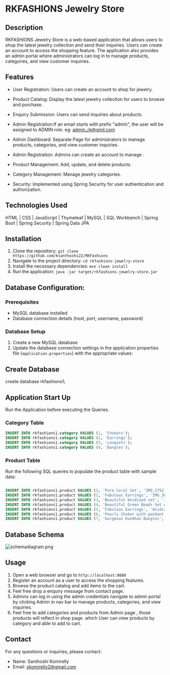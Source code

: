 # RKFASHIONS Jewelry Store

## Description

RKFASHIONS Jewelry Store is a web-based application that allows users to shop the latest jewelry collection and send their inquiries. Users can create an account to access the shopping feature. The application also provides an admin portal where administrators can log in to manage products, categories, and view customer inquiries.

## Features

- User Registration: Users can create an account to shop for jewelry.
- Product Catalog: Display the latest jewelry collection for users to browse and purchase.
- Enquiry Submission: Users can send inquiries about products.
- Admin Registration:If an email starts with prefix "admin", the user will be assigned to ADMIN role.
  eg: admin_rk@gmil.com
- Admin Dashboard: Separate Page for administrators to manage products, categories, and view customer inquiries.

- Admin Registration: Admins can create an account to manage .
- Product Management: Add, update, and delete products.
- Category Management: Manage jewelry categories.
- Security: Implemented using Spring Security for user authentication and authorization.

## Technologies Used

HTML | CSS | JavaScript | Thymeleaf | MySQL | SQL Workbench | Spring Boot | Spring Security | Spring Data JPA

## Installation

1. Clone the repository: `git clone https://github.com/ksanthoshi22/RKFashions`
2. Navigate to the project directory: `cd rkfashions-jewelry-store`
3. Install the necessary dependencies: `mvn clean install`
4. Run the application: `java -jar target/rkfashions-jewelry-store.jar`

##  Database Configuration:
### Prerequisites
- MySQL database installed
- Database connection details (host, port, username, password)

### Database Setup

1. Create a new MySQL database
2. Update the database connection settings in the application properties file (`application.properties`) with the appropriate values:

## Create Database

  create database rkfashions1;

## Application Start Up
Run the Application before executing the Queries.


### Category Table

```sql
INSERT INTO rkfashions1.category VALUES (1, 'Chokers');
INSERT INTO rkfashions1.category VALUES (2, 'Earrings');
INSERT INTO rkfashions1.category VALUES (3, 'Longsets');
INSERT INTO rkfashions1.category VALUES (4, 'Bangles');
```
### Product Table
Run the following SQL queries to populate the product table with sample data:
```sql

INSERT INTO rkfashions1.product VALUES (1, 'Pure Coral Set', 'IMG_2752.jpg', 'Coral Necklace', 65, 1, 1);
INSERT INTO rkfashions1.product VALUES (2, 'Fabulous Earrings', 'IMG_3045.jpg', 'Oxidized Earrings', 10, 2, 2);
INSERT INTO rkfashions1.product VALUES (3, 'Beautiful Oxidized set', 'IMG_3052.jpg', 'Oxidized Set', 35, 2, 3);
INSERT INTO rkfashions1.product VALUES (4, 'Beautiful Green Beads Set with Broucher', 'IMG_3078.jpg', 'Beads Set with Broucher', 65, 1, 3);
INSERT INTO rkfashions1.product VALUES (5, 'Fabulous Earrings', 'Oxidized Buttas.jpeg', 'Oxidized Buttalu', 15, 3, 2);
INSERT INTO rkfashions1.product VALUES (6, 'Pearls Choker with pendant', 'WhatsApp Image 2023-06-01 at 3.21.02 PM.jpeg', 'Pearl Choker', 55, 2, 1);
INSERT INTO rkfashions1.product VALUES (7, 'Gorgeous Kundhan Bangles', 'WhatsApp Image 2023-06-04 at 4.44.14 PM (1).jpeg', 'Kundhan Bangles', 35, 2, 4);

```
## Database Schema
![schemadiagram.png](target%2Fschemadiagram.png)

## Usage

1. Open a web browser and go to `http://localhost:8080`
2. Register an account as a user to access the shopping features.
3. Browse the product catalog and add items to the cart.
4. Feel free drop a enquiry message from contact page.
5. Admins can log in using the admin credentials navigate to admin portal by clicking Admin in nav bar to manage products, categories, and view inquiries.
6. Feel free to add categories and products from Admin page , those products will reflect in shop page. which User can view products by category and able to add to cart.

 
 
 ## Contact

For any questions or inquiries, please contact:

- Name: Santhoshi Komirelly
- Email: skomirelly2@gmail.com